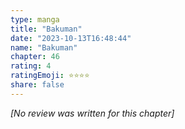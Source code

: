 ```yaml
---
type: manga
title: "Bakuman"
date: "2023-10-13T16:48:44"
name: "Bakuman"
chapter: 46
rating: 4
ratingEmoji: ⭐️⭐️⭐️⭐️
share: false
---
```


_[No review was written for this chapter]_
